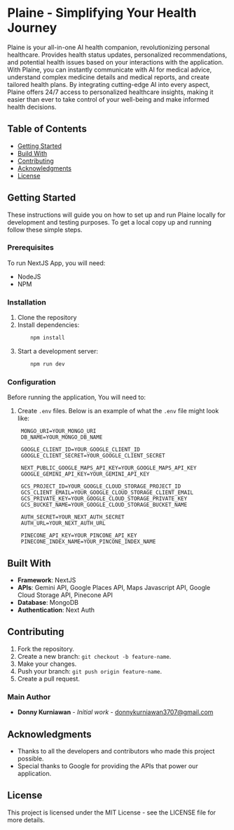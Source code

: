 # Plaine - Simplifying Your Health Journey

Plaine is your all-in-one AI health companion, revolutionizing personal healthcare. Provides health status updates, personalized recommendations, and potential health issues based on your interactions with the application. With Plaine, you can instantly communicate with AI for medical advice, understand complex medicine details and medical reports, and create tailored health plans. By integrating cutting-edge AI into every aspect, Plaine offers 24/7 access to personalized healthcare insights, making it easier than ever to take control of your well-being and make informed health decisions.

## Table of Contents
- [Getting Started](#getting-started)
- [Build With](#built-with)
- [Contributing](#contributing)
- [Acknowledgments](#acknowledgments)
- [License](#license)

## Getting Started
These instructions will guide you on how to set up and run Plaine locally for development and testing purposes. To get a local copy up and running follow these simple steps.

### Prerequisites
To run NextJS App, you will need:
- NodeJS
- NPM

### Installation
1. Clone the repository
2. Install dependencies:
    ```bash
        npm install
    ```
2. Start a development server:
    ```bash
        npm run dev
    ```

### Configuration
Before running the application, You will need to:

1. Create `.env` files. Below is an example of what the `.env` file might look like:

   ```plaintext
    MONGO_URI=YOUR_MONGO_URI
    DB_NAME=YOUR_MONGO_DB_NAME

    GOOGLE_CLIENT_ID=YOUR_GOOGLE_CLIENT_ID
    GOOGLE_CLIENT_SECRET=YOUR_GOOGLE_CLIENT_SECRET

    NEXT_PUBLIC_GOOGLE_MAPS_API_KEY=YOUR_GOOGLE_MAPS_API_KEY
    GOOGLE_GEMINI_API_KEY=YOUR_GEMINI_API_KEY

    GCS_PROJECT_ID=YOUR_GOOGLE_CLOUD_STORAGE_PROJECT_ID
    GCS_CLIENT_EMAIL=YOUR_GOOGLE_CLOUD_STORAGE_CLIENT_EMAIL
    GCS_PRIVATE_KEY=YOUR_GOOGLE_CLOUD_STORAGE_PRIVATE_KEY
    GCS_BUCKET_NAME=YOUR_GOOGLE_CLOUD_STORAGE_BUCKET_NAME

    AUTH_SECRET=YOUR_NEXT_AUTH_SECRET
    AUTH_URL=YOUR_NEXT_AUTH_URL

    PINECONE_API_KEY=YOUR_PINCONE_API_KEY
    PINECONE_INDEX_NAME=YOUR_PINCONE_INDEX_NAME
   ```

## Built With
- **Framework**: NextJS
- **APIs**: Gemini API, Google Places API, Maps Javascript API, Google Cloud Storage API, Pinecone API
- **Database**: MongoDB
- **Authentication**: Next Auth

## Contributing

1. Fork the repository.
2. Create a new branch: `git checkout -b feature-name`.
3. Make your changes.
4. Push your branch: `git push origin feature-name`.
5. Create a pull request.

### Main Author

- **Donny Kurniawan** - _Initial work_ - [donnykurniawan3707@gmail.com](mailto:donnykurniawan3707@gmail.com)

## Acknowledgments

- Thanks to all the developers and contributors who made this project possible.
- Special thanks to Google for providing the APIs that power our application.

## License

This project is licensed under the MIT License - see the LICENSE file for more details.
